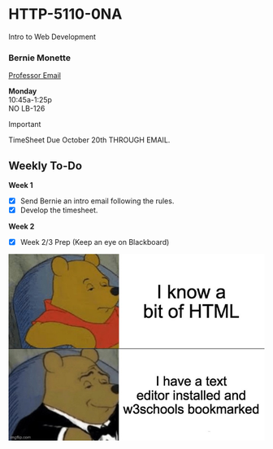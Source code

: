 # HTTP-5110-0NA

Intro to Web Development

### Bernie Monette

[Professor Email](mailto:bernie.monette@humber.ca)

**Monday**  
10:45a-1:25p  
NO LB-126

> [!Important]
> TimeSheet Due October 20th THROUGH EMAIL.

## Weekly To-Do

**Week 1**
- [x] Send Bernie an intro email following the rules.
- [x] Develop the timesheet.

**Week 2**
- [x] Week 2/3 Prep (Keep an eye on Blackboard)


![Intro Meme](_readme/winniehtml.jpg)